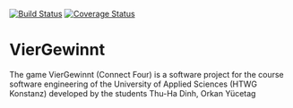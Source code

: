 [![Build Status](https://app.travis-ci.com/dinhth/VierGewinnt.svg?token=1j9bppnPEoCUmk7CLmHs&branch=08-Pattern-II&kill_cache=1)](https://app.travis-ci.com/dinhth/VierGewinnt)
[![Coverage Status](https://coveralls.io/repos/github/dinhth/VierGewinnt/badge.svg?branch=08-Pattern-II&kill_cache=1)](https://coveralls.io/github/dinhth/VierGewinnt?branch=08-Pattern-II&kill_cache=1)
# VierGewinnt
The game VierGewinnt (Connect Four) is a software project for the course software engineering of the University of Applied Sciences (HTWG Konstanz) developed by the students Thu-Ha Dinh, Orkan Yücetag
